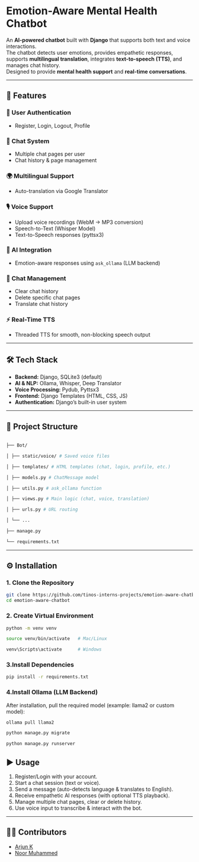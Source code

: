 # Emotion-Aware Mental Health Chatbot  

An **AI-powered chatbot** built with **Django** that supports both text and voice interactions.  
The chatbot detects user emotions, provides empathetic responses, supports **multilingual translation**, integrates **text-to-speech (TTS)**, and manages chat history.  
Designed to provide **mental health support** and **real-time conversations**.  

---

## 🚀 Features  

### 🔑 User Authentication  
- Register, Login, Logout, Profile  

### 💬 Chat System  
- Multiple chat pages per user  
- Chat history & page management  

### 🌍 Multilingual Support  
- Auto-translation via Google Translator  

### 🎙 Voice Support  
- Upload voice recordings (WebM → MP3 conversion)  
- Speech-to-Text (Whisper Model)  
- Text-to-Speech responses (pyttsx3)  

### 🤖 AI Integration  
- Emotion-aware responses using `ask_ollama` (LLM backend)  

### 🧹 Chat Management  
- Clear chat history  
- Delete specific chat pages  
- Translate chat history  

### ⚡ Real-Time TTS  
- Threaded TTS for smooth, non-blocking speech output  

---

## 🛠 Tech Stack  
- **Backend:** Django, SQLite3 (default)  
- **AI & NLP:** Ollama, Whisper, Deep Translator  
- **Voice Processing:** Pydub, Pyttsx3  
- **Frontend:** Django Templates (HTML, CSS, JS)  
- **Authentication:** Django’s built-in user system  

---

## 📂 Project Structure  

```bash

├── Bot/

│ ├── static/voice/ # Saved voice files

│ ├── templates/ # HTML templates (chat, login, profile, etc.)

│ ├── models.py # ChatMessage model

│ ├── utils.py # ask_ollama function

│ ├── views.py # Main logic (chat, voice, translation)

│ ├── urls.py # URL routing

│ └── ...

├── manage.py

└── requirements.txt
```


---

## ⚙️ Installation  

### 1. Clone the Repository  
```bash
git clone https://github.com/tinos-interns-projects/emotion-aware-chatbot.git
cd emotion-aware-chatbot
```

### 2. Create Virtual Environment
```bash
python -m venv venv

source venv/bin/activate   # Mac/Linux

venv\Scripts\activate      # Windows
```

### 3.Install Dependencies
```bash
pip install -r requirements.txt
```
### 4.Install Ollama (LLM Backend)
After installation, pull the required model (example: llama2 or custom model):



```bash
ollama pull llama2

python manage.py migrate

python manage.py runserver
```


## ▶️ Usage  

1. Register/Login with your account.  
2. Start a chat session (text or voice).  
3. Send a message (auto-detects language & translates to English).  
4. Receive empathetic AI responses (with optional TTS playback).  
5. Manage multiple chat pages, clear or delete history.  
6. Use voice input to transcribe & interact with the bot.  

---

## 👨‍💻 Contributors  

- [Arjun K](https://github.com/Arju-Arjun)  
- [Noor Muhammed](https://github.com/noormuhammed4004)  





